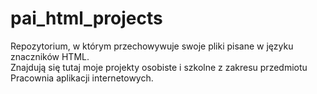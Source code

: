 # pai_html_projects
Repozytorium, w którym przechowywuje swoje pliki pisane w języku znaczników HTML.<br>
Znajdują się tutaj moje projekty osobiste i szkolne z zakresu przedmiotu Pracownia aplikacji internetowych.<br>
